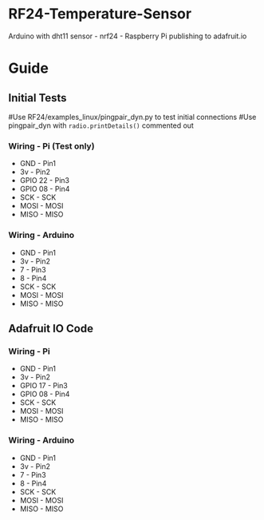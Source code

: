 # RF24-Temperature-Sensor
Arduino with dht11 sensor - nrf24 - Raspberry Pi publishing to adafruit.io
# Guide
## Initial Tests
#Use RF24/examples_linux/pingpair_dyn.py to test initial connections
#Use pingpair_dyn with `radio.printDetails()` commented out
### Wiring - Pi (Test only)
* GND - Pin1
* 3v - Pin2
* GPIO 22 - Pin3
* GPIO 08 - Pin4
* SCK - SCK
* MOSI - MOSI
* MISO - MISO
### Wiring - Arduino
* GND - Pin1
* 3v - Pin2
* 7 - Pin3
* 8 - Pin4
* SCK - SCK
* MOSI - MOSI
* MISO - MISO

## Adafruit IO Code
### Wiring - Pi
* GND - Pin1
* 3v - Pin2
* GPIO 17 - Pin3
* GPIO 08 - Pin4
* SCK - SCK
* MOSI - MOSI
* MISO - MISO
### Wiring - Arduino
* GND - Pin1
* 3v - Pin2
* 7 - Pin3
* 8 - Pin4
* SCK - SCK
* MOSI - MOSI
* MISO - MISO

